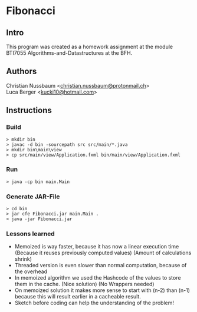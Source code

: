 # Fibonacci #

## Intro
This program was created as a homework assignment at the module BTI7055 Algorithms-and-Datastructures at the BFH.

## Authors
Christian Nussbaum \<christian.nussbaum@protonmail.ch\> <br>
Luca Berger \<kucki10@hotmail.com\>

## Instructions

### Build
```
> mkdir bin
> javac -d bin -sourcepath src src/main/*.java
> mkdir bin\main\view
> cp src/main/view/Application.fxml bin/main/view/Application.fxml
```
### Run
```
> java -cp bin main.Main 
```

### Generate JAR-File
```
> cd bin
> jar cfe Fibonacci.jar main.Main .
> java -jar Fibonacci.jar
```

### Lessons learned
- Memoized is way faster, because it has now a linear execution time
  (Because it reuses previously computed values)
  (Amount of calculations shrink)
- Threaded version is even slower than normal computation, because of the overhead
- In memoized algorithm we used the Hashcode of the values to store them in the cache. (Nice solution)
  (No Wrappers needed)
- On memoized solution it makes more sense to start with (n-2) than (n-1) 
  because this will result earlier in a cacheable result.
- Sketch before coding can help the understanding of the problem!